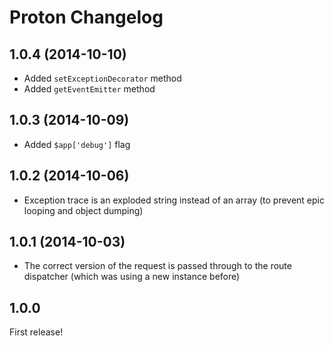 # Proton Changelog

## 1.0.4 (2014-10-10)

* Added `setExceptionDecorator` method
* Added `getEventEmitter` method

## 1.0.3 (2014-10-09)

* Added `$app['debug']` flag
 
## 1.0.2 (2014-10-06)

* Exception trace is an exploded string instead of an array (to prevent epic looping and object dumping)

## 1.0.1 (2014-10-03)

* The correct version of the request is passed through to the route dispatcher (which was using a new instance before)

## 1.0.0

First release!